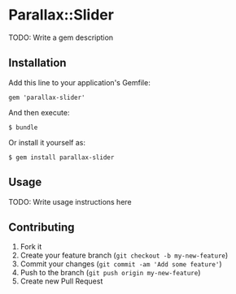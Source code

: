 # Parallax::Slider

TODO: Write a gem description

## Installation

Add this line to your application's Gemfile:

    gem 'parallax-slider'

And then execute:

    $ bundle

Or install it yourself as:

    $ gem install parallax-slider

## Usage

TODO: Write usage instructions here

## Contributing

1. Fork it
2. Create your feature branch (`git checkout -b my-new-feature`)
3. Commit your changes (`git commit -am 'Add some feature'`)
4. Push to the branch (`git push origin my-new-feature`)
5. Create new Pull Request
